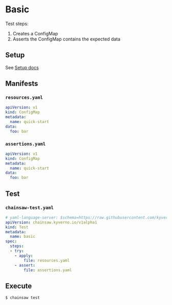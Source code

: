 # Basic

Test steps:

1.  Creates a ConfigMap
1.  Asserts the ConfigMap contains the expected data

## Setup

See [Setup docs](./index.md#setup)

## Manifests

### `resources.yaml`

```yaml
apiVersion: v1
kind: ConfigMap
metadata:
  name: quick-start
data:
  foo: bar
```

### `assertions.yaml`

```yaml
apiVersion: v1
kind: ConfigMap
metadata:
  name: quick-start
data:
  foo: bar
```

## Test

### `chainsaw-test.yaml`

```yaml
# yaml-language-server: $schema=https://raw.githubusercontent.com/kyverno/chainsaw/main/.schemas/json/test-chainsaw-v1alpha1.json
apiVersion: chainsaw.kyverno.io/v1alpha1
kind: Test
metadata:
  name: basic
spec:
  steps:
  - try:
    - apply:
        file: resources.yaml
    - assert:
        file: assertions.yaml
```

## Execute

```bash
$ chainsaw test
```
